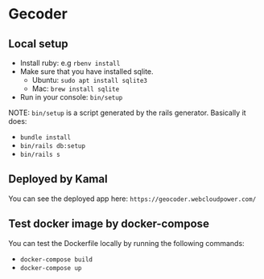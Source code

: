 # Gecoder

## Local setup

- Install ruby: e.g `rbenv install`
- Make sure that you have installed sqlite.
  * Ubuntu: `sudo apt install sqlite3`
  * Mac: `brew install sqlite`
- Run in your console: `bin/setup`

NOTE: `bin/setup` is a script generated by the rails generator. Basically it does:
- `bundle install`
- `bin/rails db:setup`
- `bin/rails s`

## Deployed by Kamal

You can see the deployed app here: `https://geocoder.webcloudpower.com/`

## Test docker image by docker-compose

You can test the Dockerfile locally by running the following commands:
- `docker-compose build`
- `docker-compose up`
